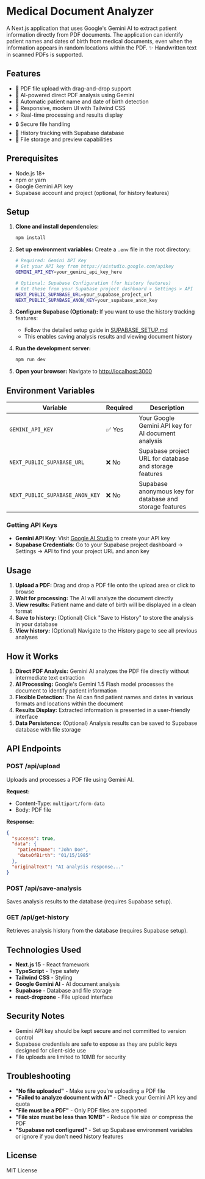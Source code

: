# Medical Document Analyzer

A Next.js application that uses Google's Gemini AI to extract patient information directly from PDF documents. The application can identify patient names and dates of birth from medical documents, even when the information appears in random locations within the PDF.
✨ Handwritten text in scanned PDFs is supported.

## Features

- 📄 PDF file upload with drag-and-drop support
- 🤖 AI-powered direct PDF analysis using Gemini
- 🎯 Automatic patient name and date of birth detection
- 📱 Responsive, modern UI with Tailwind CSS
- ⚡ Real-time processing and results display
- 🔒 Secure file handling
- 💾 History tracking with Supabase database
- 📁 File storage and preview capabilities

## Prerequisites

- Node.js 18+ 
- npm or yarn
- Google Gemini API key
- Supabase account and project (optional, for history features)

## Setup

1. **Clone and install dependencies:**
   ```bash
   npm install
   ```

2. **Set up environment variables:**
   Create a `.env` file in the root directory:
   ```bash
   # Required: Gemini API Key
   # Get your API key from https://aistudio.google.com/apikey
   GEMINI_API_KEY=your_gemini_api_key_here
   
   # Optional: Supabase Configuration (for history features)
   # Get these from your Supabase project dashboard > Settings > API
   NEXT_PUBLIC_SUPABASE_URL=your_supabase_project_url
   NEXT_PUBLIC_SUPABASE_ANON_KEY=your_supabase_anon_key
   ```

3. **Configure Supabase (Optional):**
   If you want to use the history tracking features:
   - Follow the detailed setup guide in [SUPABASE_SETUP.md](./SUPABASE_SETUP.md)
   - This enables saving analysis results and viewing document history

4. **Run the development server:**
   ```bash
   npm run dev
   ```

5. **Open your browser:**
   Navigate to [http://localhost:3000](http://localhost:3000)

## Environment Variables

| Variable | Required | Description |
|----------|----------|-------------|
| `GEMINI_API_KEY` | ✅ Yes | Your Google Gemini API key for AI document analysis |
| `NEXT_PUBLIC_SUPABASE_URL` | ❌ No | Supabase project URL for database and storage features |
| `NEXT_PUBLIC_SUPABASE_ANON_KEY` | ❌ No | Supabase anonymous key for database and storage features |

### Getting API Keys

- **Gemini API Key**: Visit [Google AI Studio](https://aistudio.google.com/apikey) to create your API key
- **Supabase Credentials**: Go to your Supabase project dashboard → Settings → API to find your project URL and anon key

## Usage

1. **Upload a PDF:** Drag and drop a PDF file onto the upload area or click to browse
2. **Wait for processing:** The AI will analyze the document directly
3. **View results:** Patient name and date of birth will be displayed in a clean format
4. **Save to history:** (Optional) Click "Save to History" to store the analysis in your database
5. **View history:** (Optional) Navigate to the History page to see all previous analyses

## How it Works

1. **Direct PDF Analysis:** Gemini AI analyzes the PDF file directly without intermediate text extraction
2. **AI Processing:** Google's Gemini 1.5 Flash model processes the document to identify patient information
3. **Flexible Detection:** The AI can find patient names and dates in various formats and locations within the document
4. **Results Display:** Extracted information is presented in a user-friendly interface
5. **Data Persistence:** (Optional) Analysis results can be saved to Supabase database with file storage

## API Endpoints

### POST /api/upload
Uploads and processes a PDF file using Gemini AI.

**Request:**
- Content-Type: `multipart/form-data`
- Body: PDF file

**Response:**
```json
{
  "success": true,
  "data": {
    "patientName": "John Doe",
    "dateOfBirth": "01/15/1985"
  },
  "originalText": "AI analysis response..."
}
```

### POST /api/save-analysis
Saves analysis results to the database (requires Supabase setup).

### GET /api/get-history
Retrieves analysis history from the database (requires Supabase setup).

## Technologies Used

- **Next.js 15** - React framework
- **TypeScript** - Type safety
- **Tailwind CSS** - Styling
- **Google Gemini AI** - AI document analysis
- **Supabase** - Database and file storage
- **react-dropzone** - File upload interface

## Security Notes

- Gemini API key should be kept secure and not committed to version control
- Supabase credentials are safe to expose as they are public keys designed for client-side use
- File uploads are limited to 10MB for security

## Troubleshooting

- **"No file uploaded"** - Make sure you're uploading a PDF file
- **"Failed to analyze document with AI"** - Check your Gemini API key and quota
- **"File must be a PDF"** - Only PDF files are supported
- **"File size must be less than 10MB"** - Reduce file size or compress the PDF
- **"Supabase not configured"** - Set up Supabase environment variables or ignore if you don't need history features

## License

MIT License

